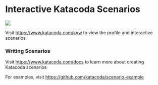 # Interactive Katacoda Scenarios

[![](http://shields.katacoda.com/katacoda/kyw/count.svg)](https://www.katacoda.com/kyw "Get your profile on Katacoda.com")

Visit https://www.katacoda.com/kyw to view the profile and interactive scenarios

### Writing Scenarios
Visit https://www.katacoda.com/docs to learn more about creating Katacoda scenarios

For examples, visit https://github.com/katacoda/scenario-example
